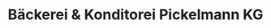 ---
title: "Bäckerei & Konditorei Pickelmann KG"
url: /bubenreuth/baeckerei-und-konditorei-pickelmann-kg/
shop: Bäckerei
---